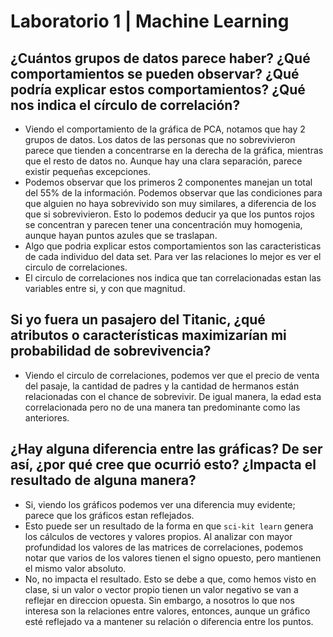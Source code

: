 # Laboratorio 1 | Machine Learning

## ¿Cuántos grupos de datos parece haber? ¿Qué comportamientos se pueden observar? ¿Qué podría explicar estos comportamientos? ¿Qué nos indica el círculo de correlación?

- Viendo el comportamiento de la gráfica de PCA, notamos que hay 2 grupos de datos. Los datos de las personas que no sobrevivieron parece que tienden a concentrarse en la derecha de la gráfica, mientras que el resto de datos no. Aunque hay una clara separación, parece existir pequeñas excepciones.
- Podemos observar que los primeros 2 componentes manejan un total del 55% de la información. Podemos observar que las condiciones para que alguien no haya sobrevivido son muy similares, a diferencia de los que si sobrevivieron. Esto lo podemos deducir ya que los puntos rojos se concentran y parecen tener una concentración muy homogenia, aunque hayan puntos azules que se traslapan.
- Algo que podria explicar estos comportamientos son las caracteristicas de cada individuo del data set. Para ver las relaciones lo mejor es ver el circulo de correlaciones.
- El circulo de correlaciones nos indica que tan correlacionadas estan las variables entre si, y con que magnitud.

## Si yo fuera un pasajero del Titanic, ¿qué atributos o características maximizarían mi probabilidad de sobrevivencia?

- Viendo el circulo de correlaciones, podemos ver que el precio de venta del pasaje, la cantidad de padres y la cantidad de hermanos están relacionadas con el chance de sobrevivir. De igual manera, la edad esta correlacionada pero no de una manera tan predominante como las anteriores.

## ¿Hay alguna diferencia entre las gráficas? De ser así, ¿por qué cree que ocurrió esto? ¿Impacta el resultado de alguna manera?

- Si, viendo los gráficos podemos ver una diferencia muy evidente; parece que los gráficos estan reflejados.
- Esto puede ser un resultado de la forma en que `sci-kit learn` genera los cálculos de vectores y valores propios. Al analizar con mayor profundidad los valores de las matrices de correlaciones, podemos notar que varios de los valores tienen el signo opuesto, pero mantienen el mismo valor absoluto.
- No, no impacta el resultado. Esto se debe a que, como hemos visto en clase, si un valor o vector propio tienen un valor negativo se van a reflejar en direccion opuesta. Sin embargo, a nosotros lo que nos interesa son la relaciones entre valores, entonces, aunque un gráfico esté reflejado va a mantener su relación o diferencia entre los puntos.
